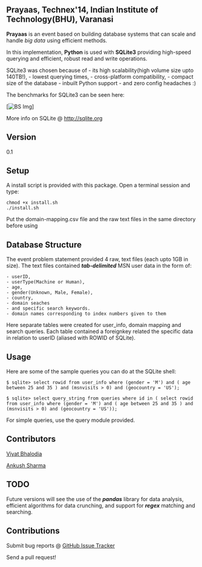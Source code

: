 Prayaas, Technex'14, Indian Institute of Technology(BHU), Varanasi
----------

**Prayaas** is an event based on building database systems that can scale and handle *big data* using efficient methods. 

In this implementation, **Python** is used with **SQLite3** providing high-speed querying and efficient, robust read and write operations.

SQLite3 was chosen because of 
	- its high scalability(high volume size upto 140TB!), 
	- lowest querying times, 
	- cross-platform compatibility,
	- compact size of the database
	- inbuilt Python support
	- and zero config headaches :)

The benchmarks for SQLite3 can be seen here:

[![BS Img]]

More info on SQLite @ <http://sqlite.org>


Version
----------
0.1


Setup
----------

A install script is provided with this package. Open a terminal session and type:
```
chmod +x install.sh
./install.sh

```

Put the domain-mapping.csv file and the raw text files in the same directory before using

Database Structure
----------

The event problem statement provided 4 raw, text files (each upto 1GB in size). The text files contained ***tab-delimited*** MSN user data in the form of:

	- userID, 
	- userType(Machine or Human), 
	- age, 
	- gender(Unknown, Male, Female), 
	- country, 
	- domain seaches 
	- and specific search keywords.
	- domain names corresponding to index numbers given to them

Here separate tables were created for user_info, domain mapping and search queries. Each table contained a foreignkey related the specific data in relation to userID (aliased with ROWID of SQLite). 


Usage
----------

Here are some of the sample queries you can do at the SQLite shell:
```
$ sqlite> select rowid from user_info where (gender = 'M') and ( age between 25 and 35 ) and (msnvisits > 0) and (geocountry = 'US');

$ sqlite> select query_string from queries where id in ( select rowid from user_info where (gender = 'M') and ( age between 25 and 35 ) and (msnvisits > 0) and (geocountry = 'US'));

```

For simple queries, use the query module provided. 

Contributors
----------

[Viyat Bhalodia](https://github.com/delta24)

[Ankush Sharma](https://github.com/black_perl)


TODO
----------

Future versions will see the use of the ***pandas*** library for data analysis, efficient algorithms for data crunching, and support for ***regex*** matching and searching.


Contributions
----------

Submit bug reports @ [GitHub Issue Tracker](https://github.com/delta24/prayaas/issues)

Send a pull request! 


[BS Img]: http://i.imgur.com/gPCCdLF.png